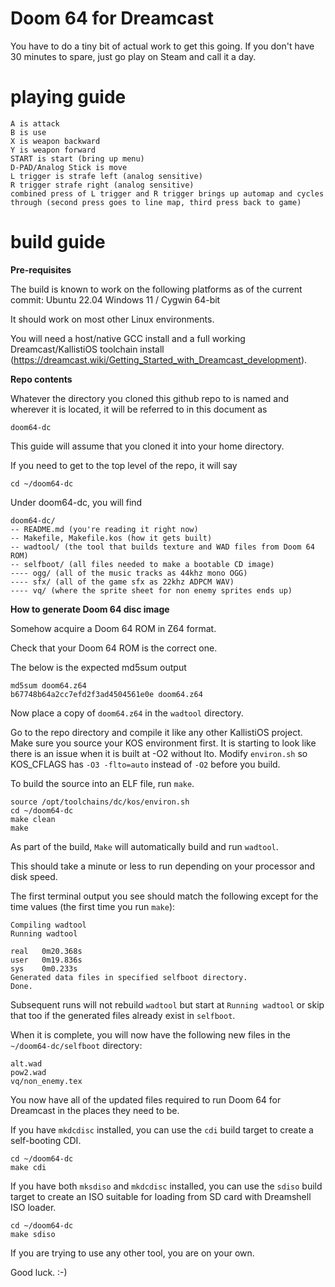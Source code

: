 # Doom 64 for Dreamcast 


You have to do a tiny bit of actual work to get this going. If you don't have 30 minutes to spare, just go play on Steam and call it a day.


# playing guide

    A is attack
    B is use
    X is weapon backward
    Y is weapon forward
    START is start (bring up menu)
    D-PAD/Analog Stick is move
    L trigger is strafe left (analog sensitive)
    R trigger strafe right (analog sensitive)
    combined press of L trigger and R trigger brings up automap and cycles through (second press goes to line map, third press back to game)

# build guide

**Pre-requisites**

The build is known to work on the following platforms as of the current commit:
    Ubuntu 22.04
    Windows 11 / Cygwin 64-bit

It should work on most other Linux environments.
    
You will need a host/native GCC install and a full working Dreamcast/KallistiOS toolchain install (https://dreamcast.wiki/Getting_Started_with_Dreamcast_development).



**Repo contents**

Whatever the directory you cloned this github repo to is named and wherever it is located, it will be referred to in this document as

`doom64-dc`

This guide will assume that you cloned it into your home directory. 

If you need to get to the top level of the repo, it will say

    cd ~/doom64-dc

Under doom64-dc, you will find

    doom64-dc/
    -- README.md (you're reading it right now)
    -- Makefile, Makefile.kos (how it gets built)
    -- wadtool/ (the tool that builds texture and WAD files from Doom 64 ROM)
    -- selfboot/ (all files needed to make a bootable CD image)
    ---- ogg/ (all of the music tracks as 44khz mono OGG)
    ---- sfx/ (all of the game sfx as 22khz ADPCM WAV)
    ---- vq/ (where the sprite sheet for non enemy sprites ends up)



**How to generate Doom 64 disc image**

Somehow acquire a Doom 64 ROM in Z64 format.

Check that your Doom 64 ROM is the correct one.

The below is the expected md5sum output

    md5sum doom64.z64
    b67748b64a2cc7efd2f3ad4504561e0e doom64.z64

Now place a copy of `doom64.z64` in the `wadtool` directory.

Go to the repo directory and compile it like any other KallistiOS project. Make sure you source your KOS environment first. It is starting to look like there is an issue when it is built at -O2 without lto. Modify `environ.sh` so KOS_CFLAGS has `-O3 -flto=auto` instead of `-O2` before you build.

To build the source into an ELF file, run `make`.

    source /opt/toolchains/dc/kos/environ.sh
    cd ~/doom64-dc
    make clean
    make

As part of the build, `Make` will automatically build and run `wadtool`.

This should take a minute or less to run depending on your processor and disk speed.

The first terminal output you see should match the following except for the time values (the first time you run `make`):

    Compiling wadtool
    Running wadtool
    
    real   0m20.368s
    user   0m19.836s
    sys    0m0.233s
    Generated data files in specified selfboot directory.
    Done.

Subsequent runs will not rebuild `wadtool` but start at `Running wadtool` or skip that too if the generated files already exist in `selfboot`.

When it is complete, you will now have the following new files in the `~/doom64-dc/selfboot` directory:

    alt.wad
    pow2.wad
    vq/non_enemy.tex

You now have all of the updated files required to run Doom 64 for Dreamcast in the places they need to be.

If you have `mkdcdisc` installed, you can use the `cdi` build target to create a self-booting CDI.

    cd ~/doom64-dc
    make cdi

If you have both `mksdiso` and `mkdcdisc` installed, you can use the `sdiso` build target to create an ISO suitable for loading from SD card with Dreamshell ISO loader.

    cd ~/doom64-dc
    make sdiso

If you are trying to use any other tool, you are on your own.

Good luck. :-)

